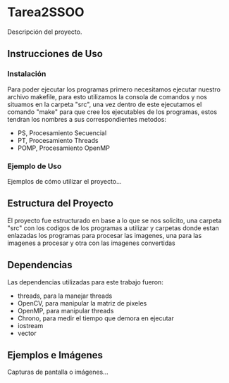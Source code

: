 # Tarea2SSOO

Descripción del proyecto.

## Instrucciones de Uso

### Instalación

Para poder ejecutar los programas primero necesitamos ejecutar nuestro archivo makefile, para esto utilizamos la consola de comandos y nos situamos en la carpeta "src", una vez dentro de este ejecutamos el comando "make" para que cree los ejecutables de los programas, estos tendran los nombres a sus correspondientes metodos:
* PS, Procesamiento Secuencial
* PT, Procesamiento Threads
* POMP, Procesamiento OpenMP

### Ejemplo de Uso

Ejemplos de cómo utilizar el proyecto...

## Estructura del Proyecto

El proyecto fue estructurado en base a lo que se nos solicito, una carpeta "src" con los codigos de los programas a utilizar y carpetas donde estan enlazadas los programas para procesar las imagenes, una para las imagenes a procesar y otra con las imagenes convertidas

## Dependencias

Las dependencias utilizadas para este trabajo fueron:
* threads, para la manejar threads
* OpenCV, para manipular la matriz de pixeles
* OpenMP, para manipular threads
* Chrono, para medir el tiempo que demora en ejecutar
* iostream
* vector

## Ejemplos e Imágenes

Capturas de pantalla o imágenes...
